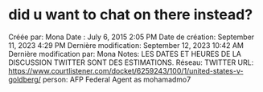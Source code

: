 # did u want to chat on there instead?

Créée par: Mona
Date : July 6, 2015 2:05 PM
Date de création: September 11, 2023 4:29 PM
Dernière modification: September 12, 2023 10:42 AM
Dernière modification par: Mona
Notes: LES DATES ET HEURES DE LA DISCUSSION TWITTER SONT DES ESTIMATIONS.
Réseau: TWITTER
URL: https://www.courtlistener.com/docket/6259243/100/1/united-states-v-goldberg/
person: AFP Federal Agent as mohamadmo7